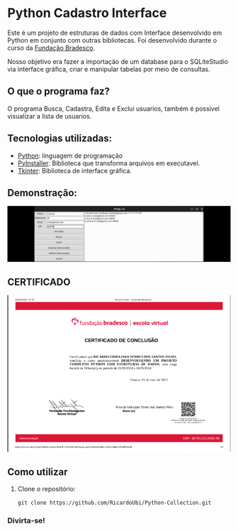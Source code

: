# Python Cadastro Interface

Este é um projeto de estruturas de dados com Interface desenvolvido em Python em conjunto com outras bibliotecas. Foi desenvolvido durante o curso da [Fundação Bradesco](https://www.ev.org.br/cursos/Desenvolvendo-um-Projeto-Completo-Python-com-Estruturas-de-Dados).

Nosso objetivo era fazer a importação de um database para o SQLiteStudio via interface gráfica, criar e manipular tabelas por meio de consultas.
 
## O que o programa faz? 

O programa Busca, Cadastra, Edita e Exclui usuarios, também é possivel visualizar a lista de usuarios.

## Tecnologias utilizadas:

* [Python](https://www.python.org/): linguagem de programação
* [PyInstaller](https://pyinstaller.org/): Biblioteca que transforma arquivos em executavel.
* [Tkinter](https://docs.python.org/pt-br/3/library/tkinter.html): Biblioteca de interface gráfica.

## Demonstração:

<div align="center">
  <img src="imgs/demonstração.gif" alt="Demonstração">
</div>

## CERTIFICADO

<div align="center">
  <img src="imgs/certificado.png" alt="Certificado Fundação Bradesco">
</div>

## Como utilizar

1. Clone o repositório:

   ```terminal
   git clone https://github.com/RicardoUbi/Python-Collection.git

### Divirta-se!
